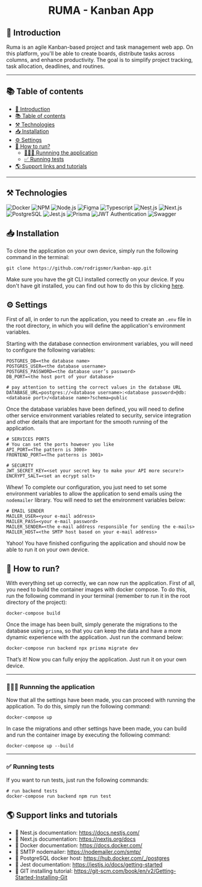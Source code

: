 <h1 align="center">RUMA - Kanban App</h1>

## 📒 Introduction

Ruma is an agile Kanban-based project and task management web app. On this platform, you'll be able to create boards, distribute tasks across columns, and enhance productivity. The goal is to simplify project tracking, task allocation, deadlines, and routines.

---

## 📚 Table of contents

- [📒 Introduction](#-introduction)
- [📚 Table of contents](#-table-of-contents)
- [⚒️ Technologies](#️-technologies)
- [📥 Installation](#-installation)
- [⚙️ Settings](#️-settings)
- [🚀 How to run?](#-how-to-run)
  - [🏃🏽‍♂️ Runnning the application](#️-runnning-the-application)
  - [✅ Running tests](#-running-tests)
- [🌎 Support links and tutorials](#-support-links-and-tutorials)

---

## ⚒️ Technologies

<div>
  <img src="https://img.shields.io/badge/docker-%230db7ed.svg?style=for-the-badge&logo=docker&logoColor=white" alt="Docker"/>
  <img src="https://img.shields.io/badge/NPM-%23CB3837.svg?style=for-the-badge&logo=npm&logoColor=white" alt="NPM" />
  <img src="https://img.shields.io/badge/node.js-6DA55F?style=for-the-badge&logo=node.js&logoColor=white" alt="Node.js" />
  <img src="https://img.shields.io/badge/figma-%23F24E1E.svg?style=for-the-badge&logo=figma&logoColor=white" alt="Figma" />
  <img src="https://img.shields.io/badge/typescript-%23007ACC.svg?style=for-the-badge&logo=typescript&logoColor=white" alt="Typescript" />
  <img src="https://img.shields.io/badge/nestjs-%23E0234E.svg?style=for-the-badge&logo=nestjs&logoColor=white" alt="Nest.js" />
  <img src="https://img.shields.io/badge/Next-black?style=for-the-badge&logo=next.js&logoColor=white" alt="Next.js" />
  <img src="https://img.shields.io/badge/postgres-%23316192.svg?style=for-the-badge&logo=postgresql&logoColor=white" alt="PostgreSQL" />
  <img src="https://img.shields.io/badge/-jest-%23C21325?style=for-the-badge&logo=jest&logoColor=white" alt="Jest.js" />
  <img src="https://img.shields.io/badge/Prisma-3982CE?style=for-the-badge&logo=Prisma&logoColor=white" alt="Prisma" />
  <img src="https://img.shields.io/badge/JWT-black?style=for-the-badge&logo=JSON%20web%20tokens" alt="JWT Authentication" />
  <img src="https://img.shields.io/badge/-Swagger-%23Clojure?style=for-the-badge&logo=swagger&logoColor=white" alt="Swagger" />
</div>

## 📥 Installation

To clone the application on your own device, simply run the following command in the terminal:

````
git clone https://github.com/rodrigsmor/kanban-app.git
`````

Make sure you have the git CLI installed correctly on your device. If you don't have git installed, you can find out how to do this by clicking [here](#🌎-support-links-and-tutorials).

## ⚙️ Settings

First of all, in order to run the application, you need to create an `.env` file in the root directory, in which you will define the application's environment variables.

Starting with the database connection environment variables, you will need to configure the following variables:

```
POSTGRES_DB=<the database name>
POSTGRES_USER=<the database username>
POSTGRES_PASSWORD=<the database user’s password>
DB_PORT=<the host port of your database>

# pay attention to setting the correct values in the database URL
DATABASE_URL=postgres://<database username>:<database password>@db:<database port>/<database name>?schema=public
```

Once the database variables have been defined, you will need to define other service environment variables related to security, service integration and other details that are important for the smooth running of the application.

````
# SERVICES PORTS
# You can set the ports however you like
API_PORT=<The pattern is 3000>
FRONTEND_PORT=<The patterns is 3001>

# SECURITY
JWT_SECRET_KEY=<set your secret key to make your API more secure!>
ENCRYPT_SALT=<set an ecrypt salt>
````

Whew! To complete our configuration, you just need to set some environment variables to allow the application to send emails using the `nodemailer` library. You will need to set the environment variables below:

````
# EMAIL SENDER
MAILER_USER=<your e-mail address>
MAILER_PASS=<your e-mail password>
MAILER_SENDER=<the e-mail address responsible for sending the e-mails>
MAILER_HOST=<the SMTP host based on your e-mail address>
````

Yahoo! You have finished configuring the application and should now be able to run it on your own device.

## 🚀 How to run?

With everything set up correctly, we can now run the application. First of all, you need to build the container images with docker compose. To do this, run the following command in your terminal (remember to run it in the root directory of the project):

````
docker-compose build
````

Once the image has been built, simply generate the migrations to the database using `prisma`, so that you can keep the data and have a more dynamic experience with the application. Just run the command below:

````
docker-compose run backend npx prisma migrate dev
````

That’s it! Now you can fully enjoy the application. Just run it on your own device.

---

### 🏃🏽‍♂️ Runnning the application

Now that all the settings have been made, you can proceed with running the application. To do this, simply run the following command:

````
docker-compose up
````

In case the migrations and other settings have been made, you can build and run the container image by executing the following command:

`````
docker-compose up --build
`````

---

### ✅ Running tests

If you want to run tests, just run the following commands:

````
# run backend tests
docker-compose run backend npm run test
````

## 🌎 Support links and tutorials

- 🔗 Nest.js documentation: https://docs.nestjs.com/
- 🔗 Next.js documentation: https://nextjs.org/docs
- 🔗 Docker documentation: https://docs.docker.com/
- 🔗 SMTP nodemailer: https://nodemailer.com/smtp/
- 🔗 PostgreSQL docker host: https://hub.docker.com/_/postgres
- 🔗 Jest documentation: https://jestjs.io/docs/getting-started
- 🔗 GIT installing tutorial: https://git-scm.com/book/en/v2/Getting-Started-Installing-Git

[def]: #📒-introduction